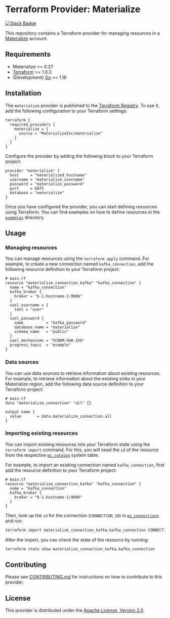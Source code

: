 # Terraform Provider: Materialize

[![Slack Badge](https://img.shields.io/badge/Join%20us%20on%20Slack!-blueviolet?style=flat&logo=slack&link=https://materialize.com/s/chat)](https://materialize.com/s/chat)

This repository contains a Terraform provider for managing resources in a [Materialize](https://materialize.com/) account.

## Requirements

* Materialize >= 0.27
* [Terraform](https://www.terraform.io/downloads.html) >= 1.0.3
* (Development) [Go](https://golang.org/doc/install) >= 1.16

## Installation

The `materialize` provider is published to the [Terraform Registry](https://registry.terraform.io/providers/MaterializeInc/materialize/latest). To use it, add the following configuration to your Terraform settings:

```hcl
terraform {
  required_providers {
    materialize = {
      source = "MaterializeInc/materialize"
    }
  }
}
```

Configure the provider by adding the following block to your Terraform project:

```hcl
provider "materialize" {
  host     = "materialized_hostname"
  username = "materialize_username"
  password = "materialize_password"
  port     = 6875
  database = "materialize"
}
```

Once you have configured the provider, you can start defining resources using Terraform. You can find examples on how to define resources in the [`examples`](./examples/) directory.

## Usage

### Managing resources

You can manage resources using the `terraform apply` command. For example, to create a new connection named `kafka_connection`, add the following resource definition to your Terraform project:

```hcl
# main.tf
resource "materialize_connection_kafka" "kafka_connection" {
  name = "kafka_connection"
  kafka_broker {
    broker = "b-1.hostname-1:9096"
  }
  sasl_username = {
    text = "user"
  }
  sasl_password {
    name          = "kafka_password"
    database_name = "materialize"
    schema_name   = "public"
  }
  sasl_mechanisms = "SCRAM-SHA-256"
  progress_topic  = "example"
}
```

### Data sources

You can use data sources to retrieve information about existing resources. For example, to retrieve information about the existing sinks in your Materialize region, add the following data source definition to your Terraform project:

```hcl
# main.tf
data "materialize_connection" "all" {}

output name {
  value       = data.materialize_connection.all
}
```

### Importing existing resources

You can import existing resources into your Terraform state using the `terraform import` command. For this, you will need the `id` of the resource from the respective [`mz_catalog`](https://materialize.com/docs/sql/system-catalog/mz_catalog/) system table.

For example, to import an existing connection named `kafka_connection`, first add the resource definition to your Terraform project:

```hcl
# main.tf
resource "materialize_connection_kafka" "kafka_connection" {
  name = "kafka_connection"
  kafka_broker {
    broker = "b-1.hostname-1:9096"
  }
}
```

Then, look up the `id` for the connection (`CONNECTION_ID`) in [`mz_connections`](https://materialize.com/docs/sql/system-catalog/mz_catalog/#mz_connections) and run:

```bash
terraform import materialize_connection_kafka.kafka_connection CONNECTION_ID
```

After the import, you can check the state of the resource by running:

```bash
terraform state show materialize_connection_kafka.kafka_connection
```

## Contributing

Please see [CONTRIBUTING.md](CONTRIBUTING.md) for instructions on how to contribute to this provider.

## License

This provider is distributed under the [Apache License, Version 2.0](LICENSE).

[Materialize Cloud]: https://cloud.materialize.com
